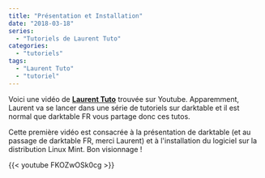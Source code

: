 ```yaml
---
title: "Présentation et Installation"
date: "2018-03-18"
series:
  - "Tutoriels de Laurent Tuto"
categories: 
  - "tutoriels"
tags: 
  - "Laurent Tuto"
  - "tutoriel"
---
```


Voici une vidéo de [**Laurent Tuto**](https://www.youtube.com/channel/UC_cUwX_8lPpve50jaOPt9VQ) trouvée sur Youtube. Apparemment, Laurent va se lancer dans une série de tutoriels sur darktable et il est normal que darktable FR vous partage donc ces tutos.

Cette première vidéo est consacrée à la présentation de darktable (et au passage de darktable FR, merci Laurent) et à l'installation du logiciel sur la distribution Linux Mint. Bon visionnage !

{{< youtube FKOZwOSk0cg >}}
